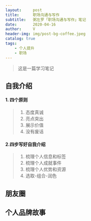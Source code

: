 ```yaml
---
layout:     post
title:      职场沟通与写作
subtitle:   粥左罗「职场沟通与写作」笔记
date:       2020-04-16
author:     V
header-img: img/post-bg-coffee.jpeg
catalog: true
tags:
    - 个人提升
    - 职场
---
```


> 这是一篇学习笔记

## 自我介绍

#### 1. 四个原则

> 1. 态度真诚
> 2. 亮点突出
> 3. 展示价值
> 4. 没有废话

#### 2.四步写好自我介绍

> 1. 梳理个人信息和标签
> 2. 梳理个人成就事件
> 3. 梳理个人优势和资源
> 4. 选取-组合-润色

## 朋友圈

## 个人品牌故事

